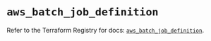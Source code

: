 # `aws_batch_job_definition`

Refer to the Terraform Registry for docs: [`aws_batch_job_definition`](https://registry.terraform.io/providers/hashicorp/aws/5.74.0/docs/resources/batch_job_definition).
